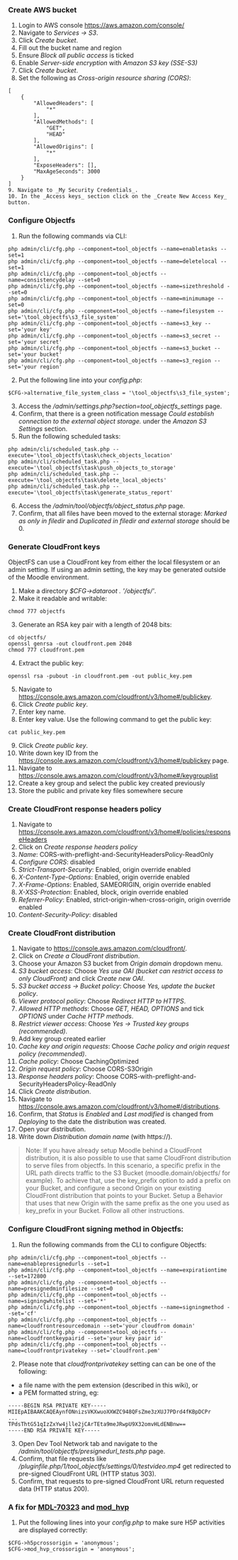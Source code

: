 ### Create AWS bucket
1. Login to AWS console https://aws.amazon.com/console/
2. Navigate to _Services -> S3_.
3. Click _Create bucket_.
4. Fill out the bucket name and region
5. Ensure _Block all public access_ is ticked
6. Enable _Server-side encryption_ with _Amazon S3 key (SSE-S3)_
7. Click _Create bucket_.
8. Set the following as _Cross-origin resource sharing (CORS)_:
```
[
    {
        "AllowedHeaders": [
            "*"
        ],
        "AllowedMethods": [
            "GET",
            "HEAD"
        ],
        "AllowedOrigins": [
            "*"
        ],
        "ExposeHeaders": [],
        "MaxAgeSeconds": 3000
    }
]
9. Navigate to _My Security Credentials_.
10. In the _Access keys_ section click on the _Create New Access Key_ button.
```

### Configure Objectfs
1. Run the following commands via CLI:
```
php admin/cli/cfg.php --component=tool_objectfs --name=enabletasks --set=1
php admin/cli/cfg.php --component=tool_objectfs --name=deletelocal --set=1
php admin/cli/cfg.php --component=tool_objectfs --name=consistencydelay --set=0
php admin/cli/cfg.php --component=tool_objectfs --name=sizethreshold --set=0
php admin/cli/cfg.php --component=tool_objectfs --name=minimumage --set=0
php admin/cli/cfg.php --component=tool_objectfs --name=filesystem --set='\tool_objectfs\s3_file_system'
php admin/cli/cfg.php --component=tool_objectfs --name=s3_key --set='your key'
php admin/cli/cfg.php --component=tool_objectfs --name=s3_secret --set='your secret'
php admin/cli/cfg.php --component=tool_objectfs --name=s3_bucket --set='your bucket'
php admin/cli/cfg.php --component=tool_objectfs --name=s3_region --set='your region'
```
2. Put the following line into your _config.php_:
```
$CFG->alternative_file_system_class = '\tool_objectfs\s3_file_system';
```
3. Access the _/admin/settings.php?section=tool_objectfs_settings_ page.
4. Confirm, that there is a green notification message _Could establish connection to the external object storage._ under the _Amazon S3 Settings_ section.
5. Run the following scheduled tasks:
```
php admin/cli/scheduled_task.php --execute='\tool_objectfs\task\check_objects_location'
php admin/cli/scheduled_task.php --execute='\tool_objectfs\task\push_objects_to_storage'
php admin/cli/scheduled_task.php --execute='\tool_objectfs\task\delete_local_objects'
php admin/cli/scheduled_task.php --execute='\tool_objectfs\task\generate_status_report'
```
6. Access the _/admin/tool/objectfs/object_status.php_ page.
7. Confirm, that all files have been moved to the external storage: _Marked as only in filedir_ and _Duplicated in filedir and external storage_ should be 0.

### Generate CloudFront keys
ObjectFS can use a CloudFront key from either the local filesystem or an admin setting. If using an admin setting, the key may be generated outside of the Moodle environment.

1. Make a directory _$CFG->dataroot . '/objectfs/'_.
2. Make it readable and writable:
```
chmod 777 objectfs
```
3. Generate an RSA key pair with a length of 2048 bits:
```
cd objectfs/
openssl genrsa -out cloudfront.pem 2048
chmod 777 cloudfront.pem
```
4. Extract the public key:
```
openssl rsa -pubout -in cloudfront.pem -out public_key.pem
```
5. Navigate to https://console.aws.amazon.com/cloudfront/v3/home#/publickey.
6. Click _Create public key_.
7. Enter key name.
8. Enter key value. Use the following command to get the public key:
```
cat public_key.pem
```
9. Click _Create public key_.
10. Write down key ID from the https://console.aws.amazon.com/cloudfront/v3/home#/publickey page.
11. Navigate to https://console.aws.amazon.com/cloudfront/v3/home#/keygrouplist
12. Create a key group and select the public key created previously
13. Store the public and private key files somewhere secure

### Create CloudFront response headers policy

1. Navigate to https://console.aws.amazon.com/cloudfront/v3/home#/policies/responseHeaders
2. Click on _Create response headers policy_
3. _Name_: CORS-with-preflight-and-SecurityHeadersPolicy-ReadOnly
4. _Configure CORS_: disabled
5. _Strict-Transport-Security_: Enabled, origin override enabled
6. _X-Content-Type-Options_: Enabled, origin override enabled
7. _X-Frame-Options_: Enabled, SAMEORIGIN, origin override enabled
8. _X-XSS-Protection_: Enabled, block, origin override enabled
9. _Referrer-Policy_: Enabled, strict-origin-when-cross-origin, origin override enabled
10. _Content-Security-Policy_: disabled

### Create CloudFront distribution
1. Navigate to https://console.aws.amazon.com/cloudfront/.
2. Click on _Create a CloudFront distribution_.
3. Choose your Amazon S3 bucket from _Origin domain_ dropdown menu.
4. _S3 bucket access_: Choose _Yes use OAI (bucket can restrict access to only CloudFront)_ and click _Create new OAI_.
5. _S3 bucket access -> Bucket policy_: Choose _Yes, update the bucket policy_.
6. _Viewer protocol policy_: Choose _Redirect HTTP to HTTPS_.
7. _Allowed HTTP methods_: Choose _GET, HEAD, OPTIONS_ and tick _OPTIONS_ under _Cache HTTP methods_.
8. _Restrict viewer access_: Choose _Yes -> Trusted key groups (recommended)_.
9. Add key group created earlier
10. _Cache key and origin requests_: Choose _Cache policy and origin request policy (recommended)_.
11. _Cache policy_: Choose CachingOptimized
12. _Origin request policy_: Choose CORS-S3Origin
13. _Response headers policy_: Choose CORS-with-preflight-and-SecurityHeadersPolicy-ReadOnly
14. Click _Create distribution_.
15. Navigate to https://console.aws.amazon.com/cloudfront/v3/home#/distributions.
16. Confirm, that _Status_ is _Enabled_ and _Last modified_ is changed from _Deploying_ to the date the distribution was created.
17. Open your distribution.
18. Write down _Distribution domain name_ (with https://).
> Note: If you have already setup Moodle behind a CloudFront distribution, it is also possible to use that same CloudFront distribution to serve files from objectfs. In this scenario, a specific prefix in the URL path directs traffic to the S3 Bucket (moodle.domain/objectfs/ for example). To achieve that, use the key_prefix option to add a prefix on your Bucket, and configure a second Origin on your existing CloudFront distribution that points to your Bucket. Setup a Behavior that uses that new Origin with the same prefix as the one you used as key_prefix in your Bucket. Follow all other instructions.

### Configure CloudFront signing method in Objectfs:
1. Run the following commands from the CLI to configure Objectfs:
```
php admin/cli/cfg.php --component=tool_objectfs --name=enablepresignedurls --set=1
php admin/cli/cfg.php --component=tool_objectfs --name=expirationtime --set=172800
php admin/cli/cfg.php --component=tool_objectfs --name=presignedminfilesize --set=0
php admin/cli/cfg.php --component=tool_objectfs --name=signingwhitelist --set='*'
php admin/cli/cfg.php --component=tool_objectfs --name=signingmethod --set='cf'
php admin/cli/cfg.php --component=tool_objectfs --name=cloudfrontresourcedomain --set='your cloudfrom domain'
php admin/cli/cfg.php --component=tool_objectfs --name=cloudfrontkeypairid --set='your key pair id'
php admin/cli/cfg.php --component=tool_objectfs --name=cloudfrontprivatekey --set='cloudfront.pem'
```
2. Please note that _cloudfrontprivatekey_ setting can can be one of the following:
* a file name with the pem extension (described in this wiki), or
* a PEM formatted string, eg:
```
-----BEGIN RSA PRIVATE KEY-----
MIIEpAIBAAKCAQEAynfONnizsVKXwuoXXWZC948QFsZme3zXUJ7PDrd4fKBpDCPr
...
TPdsThtG51qIzZxYw4jlle2jCArTEta9meJRwpU9X32omvHLdENBnw==
-----END RSA PRIVATE KEY-----
```
3. Open Dev Tool Network tab and navigate to the _/admin/tool/objectfs/presignedurl_tests.php_ page.
4. Confirm, that file requests like _/pluginfile.php/1/tool_objectfs/settings/0/testvideo.mp4_ get redirected to pre-signed CloudFront URL (HTTP status 303).
5. Confirm, that requests to pre-signed CloudFront URL return requested data (HTTP status 200).

### A fix for [MDL-70323](https://tracker.moodle.org/browse/MDL-70323) and [mod_hvp](https://github.com/h5p/h5p-php-library/pull/90)
1. Put the following lines into your _config.php_ to make sure H5P activities are displayed correctly:
```
$CFG->h5pcrossorigin = 'anonymous';
$CFG->mod_hvp_crossorigin = 'anonymous';
```
